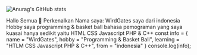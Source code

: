 ![Anurag's GitHub stats](https://github-readme-stats.vercel.app/api?username=bot-codes&show_icons=true&theme=radical)

Hallo Semua 👋 Perkenalkan Nama saya: WirdGates 
saya dari indonesia
Hobby saya programming & basket ball
bahasa pemograman yang saya kuasai hanya sedikit yaitu HTML CSS Javascript PHP & C++
const info = {
  name = "WirdGates",
  hobby = "Programming & Basket Ball",
  learning = "HTLM CSS Javascript PHP & C++",
  from = "indonesia"
}
console.log(info);
